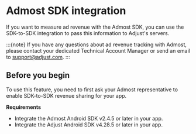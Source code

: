 # Admost SDK integration

If you want to measure ad revenue with the Admost SDK, you can use the SDK-to-SDK integration to pass this information to Adjust's servers. 

:::{note}
If you have any questions about ad revenue tracking with Admost, please contact your dedicated Technical Account Manager or send an email to support@adjust.com.
:::

## Before you begin

To use this feature, you need to first ask your Admost representative to enable SDK-to-SDK revenue sharing for your app.

__Requirements__

- Integrate the Admost Android SDK v2.4.5 or later in your app.
- Integrate the Adjust Android SDK v4.28.5 or later in your app. 